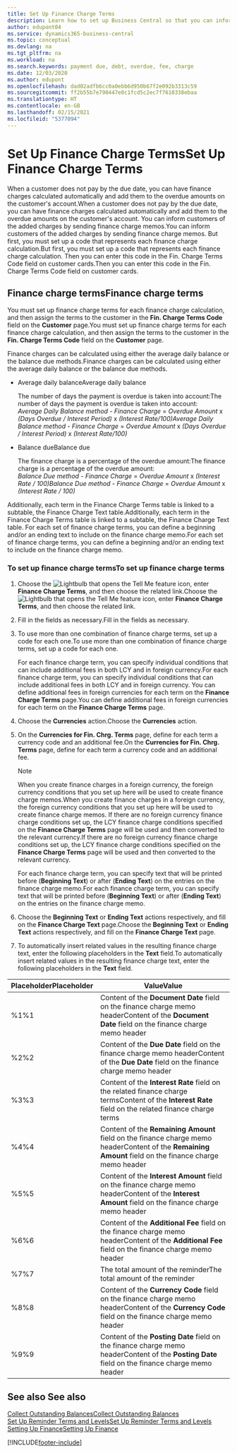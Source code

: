 ```yaml
---
title: Set Up Finance Charge Terms
description: Learn how to set up Business Central so that you can inform customers of added charges by sending finance charge memos.
author: edupont04
ms.service: dynamics365-business-central
ms.topic: conceptual
ms.devlang: na
ms.tgt_pltfrm: na
ms.workload: na
ms.search.keywords: payment due, debt, overdue, fee, charge
ms.date: 12/03/2020
ms.author: edupont
ms.openlocfilehash: dad02adfb6cc0a0ebb6d950b67f2e092b3313c59
ms.sourcegitcommit: ff2b55b7e790447e0c1fcd5c2ec7f7610338ebaa
ms.translationtype: HT
ms.contentlocale: en-GB
ms.lasthandoff: 02/15/2021
ms.locfileid: "5377094"
---
```

# <a name="set-up-finance-charge-terms"></a><span data-ttu-id="8f695-103">Set Up Finance Charge Terms</span><span class="sxs-lookup"><span data-stu-id="8f695-103">Set Up Finance Charge Terms</span></span>

<span data-ttu-id="8f695-104">When a customer does not pay by the due date, you can have finance charges calculated automatically and add them to the overdue amounts on the customer's account.</span><span class="sxs-lookup"><span data-stu-id="8f695-104">When a customer does not pay by the due date, you can have finance charges calculated automatically and add them to the overdue amounts on the customer's account.</span></span> <span data-ttu-id="8f695-105">You can inform customers of the added charges by sending finance charge memos.</span><span class="sxs-lookup"><span data-stu-id="8f695-105">You can inform customers of the added charges by sending finance charge memos.</span></span> <span data-ttu-id="8f695-106">But first, you must set up a code that represents each finance charge calculation.</span><span class="sxs-lookup"><span data-stu-id="8f695-106">But first, you must set up a code that represents each finance charge calculation.</span></span> <span data-ttu-id="8f695-107">Then you can enter this code in the Fin. Charge Terms Code field on customer cards.</span><span class="sxs-lookup"><span data-stu-id="8f695-107">Then you can enter this code in the Fin. Charge Terms Code field on customer cards.</span></span>  

## <a name="finance-charge-terms"></a><span data-ttu-id="8f695-108">Finance charge terms</span><span class="sxs-lookup"><span data-stu-id="8f695-108">Finance charge terms</span></span>

<span data-ttu-id="8f695-109">You must set up finance charge terms for each finance charge calculation, and then assign the terms to the customer in the **Fin. Charge Terms Code** field on the **Customer** page.</span><span class="sxs-lookup"><span data-stu-id="8f695-109">You must set up finance charge terms for each finance charge calculation, and then assign the terms to the customer in the **Fin. Charge Terms Code** field on the **Customer** page.</span></span>

<span data-ttu-id="8f695-110">Finance charges can be calculated using either the average daily balance or the balance due methods.</span><span class="sxs-lookup"><span data-stu-id="8f695-110">Finance charges can be calculated using either the average daily balance or the balance due methods.</span></span>

* <span data-ttu-id="8f695-111">Average daily balance</span><span class="sxs-lookup"><span data-stu-id="8f695-111">Average daily balance</span></span>  
  
  <span data-ttu-id="8f695-112">The number of days the payment is overdue is taken into account:</span><span class="sxs-lookup"><span data-stu-id="8f695-112">The number of days the payment is overdue is taken into account:</span></span>  
  <span data-ttu-id="8f695-113">*Average Daily Balance method* - *Finance Charge* = *Overdue Amount* x *(Days Overdue / Interest Period)* x *(Interest Rate/100)*</span><span class="sxs-lookup"><span data-stu-id="8f695-113">*Average Daily Balance method* - *Finance Charge* = *Overdue Amount* x *(Days Overdue / Interest Period)* x *(Interest Rate/100)*</span></span>

* <span data-ttu-id="8f695-114">Balance due</span><span class="sxs-lookup"><span data-stu-id="8f695-114">Balance due</span></span>  
  
  <span data-ttu-id="8f695-115">The finance charge is a percentage of the overdue amount:</span><span class="sxs-lookup"><span data-stu-id="8f695-115">The finance charge is a percentage of the overdue amount:</span></span>  
  <span data-ttu-id="8f695-116">*Balance Due method* - *Finance Charge* = *Overdue Amount* x *(Interest Rate / 100)*</span><span class="sxs-lookup"><span data-stu-id="8f695-116">*Balance Due method* - *Finance Charge* = *Overdue Amount* x *(Interest Rate / 100)*</span></span>

<span data-ttu-id="8f695-117">Additionally, each term in the Finance Charge Terms table is linked to a subtable, the Finance Charge Text table.</span><span class="sxs-lookup"><span data-stu-id="8f695-117">Additionally, each term in the Finance Charge Terms table is linked to a subtable, the Finance Charge Text table.</span></span> <span data-ttu-id="8f695-118">For each set of finance charge terms, you can define a beginning and/or an ending text to include on the finance charge memo.</span><span class="sxs-lookup"><span data-stu-id="8f695-118">For each set of finance charge terms, you can define a beginning and/or an ending text to include on the finance charge memo.</span></span>

### <a name="to-set-up-finance-charge-terms"></a><span data-ttu-id="8f695-119">To set up finance charge terms</span><span class="sxs-lookup"><span data-stu-id="8f695-119">To set up finance charge terms</span></span>

1. <span data-ttu-id="8f695-120">Choose the ![Lightbulb that opens the Tell Me feature](media/ui-search/search_small.png "Tell me what you want to do") icon, enter **Finance Charge Terms**, and then choose the related link.</span><span class="sxs-lookup"><span data-stu-id="8f695-120">Choose the ![Lightbulb that opens the Tell Me feature](media/ui-search/search_small.png "Tell me what you want to do") icon, enter **Finance Charge Terms**, and then choose the related link.</span></span>  
2. <span data-ttu-id="8f695-121">Fill in the fields as necessary.</span><span class="sxs-lookup"><span data-stu-id="8f695-121">Fill in the fields as necessary.</span></span>
3. <span data-ttu-id="8f695-122">To use more than one combination of finance charge terms, set up a code for each one.</span><span class="sxs-lookup"><span data-stu-id="8f695-122">To use more than one combination of finance charge terms, set up a code for each one.</span></span>

    <span data-ttu-id="8f695-123">For each finance charge term, you can specify individual conditions that can include additional fees in both LCY and in foreign currency.</span><span class="sxs-lookup"><span data-stu-id="8f695-123">For each finance charge term, you can specify individual conditions that can include additional fees in both LCY and in foreign currency.</span></span> <span data-ttu-id="8f695-124">You can define additional fees in foreign currencies for each term on the **Finance Charge Terms** page.</span><span class="sxs-lookup"><span data-stu-id="8f695-124">You can define additional fees in foreign currencies for each term on the **Finance Charge Terms** page.</span></span>
4. <span data-ttu-id="8f695-125">Choose the **Currencies** action.</span><span class="sxs-lookup"><span data-stu-id="8f695-125">Choose the **Currencies** action.</span></span>
5. <span data-ttu-id="8f695-126">On the **Currencies for Fin. Chrg. Terms** page, define for each term a currency code and an additional fee.</span><span class="sxs-lookup"><span data-stu-id="8f695-126">On the **Currencies for Fin. Chrg. Terms** page, define for each term a currency code and an additional fee.</span></span>

    > [!NOTE]  
    > <span data-ttu-id="8f695-127">When you create finance charges in a foreign currency, the foreign currency conditions that you set up here will be used to create finance charge memos.</span><span class="sxs-lookup"><span data-stu-id="8f695-127">When you create finance charges in a foreign currency, the foreign currency conditions that you set up here will be used to create finance charge memos.</span></span> <span data-ttu-id="8f695-128">If there are no foreign currency finance charge conditions set up, the LCY finance charge conditions specified on the **Finance Charge Terms** page will be used and then converted to the relevant currency.</span><span class="sxs-lookup"><span data-stu-id="8f695-128">If there are no foreign currency finance charge conditions set up, the LCY finance charge conditions specified on the **Finance Charge Terms** page will be used and then converted to the relevant currency.</span></span>

    <span data-ttu-id="8f695-129">For each finance charge term, you can specify text that will be printed before (**Beginning Text**) or after (**Ending Text**) on the entries on the finance charge memo.</span><span class="sxs-lookup"><span data-stu-id="8f695-129">For each finance charge term, you can specify text that will be printed before (**Beginning Text**) or after (**Ending Text**) on the entries on the finance charge memo.</span></span>  
6. <span data-ttu-id="8f695-130">Choose the **Beginning Text** or **Ending Text** actions respectively, and fill on the **Finance Charge Text** page.</span><span class="sxs-lookup"><span data-stu-id="8f695-130">Choose the **Beginning Text** or **Ending Text** actions respectively, and fill on the **Finance Charge Text** page.</span></span>
7. <span data-ttu-id="8f695-131">To automatically insert related values in the resulting finance charge text, enter the following placeholders in the **Text** field.</span><span class="sxs-lookup"><span data-stu-id="8f695-131">To automatically insert related values in the resulting finance charge text, enter the following placeholders in the **Text** field.</span></span>

|<span data-ttu-id="8f695-132">Placeholder</span><span class="sxs-lookup"><span data-stu-id="8f695-132">Placeholder</span></span>|<span data-ttu-id="8f695-133">Value</span><span class="sxs-lookup"><span data-stu-id="8f695-133">Value</span></span>|  
|-----------------|-----------|  
|<span data-ttu-id="8f695-134">%1</span><span class="sxs-lookup"><span data-stu-id="8f695-134">%1</span></span>|<span data-ttu-id="8f695-135">Content of the **Document Date** field on the finance charge memo header</span><span class="sxs-lookup"><span data-stu-id="8f695-135">Content of the **Document Date** field on the finance charge memo header</span></span>|  
|<span data-ttu-id="8f695-136">%2</span><span class="sxs-lookup"><span data-stu-id="8f695-136">%2</span></span>|<span data-ttu-id="8f695-137">Content of the **Due Date** field on the finance charge memo header</span><span class="sxs-lookup"><span data-stu-id="8f695-137">Content of the **Due Date** field on the finance charge memo header</span></span>|  
|<span data-ttu-id="8f695-138">%3</span><span class="sxs-lookup"><span data-stu-id="8f695-138">%3</span></span>|<span data-ttu-id="8f695-139">Content of the **Interest Rate** field on the related finance charge terms</span><span class="sxs-lookup"><span data-stu-id="8f695-139">Content of the **Interest Rate** field on the related finance charge terms</span></span>|  
|<span data-ttu-id="8f695-140">%4</span><span class="sxs-lookup"><span data-stu-id="8f695-140">%4</span></span>|<span data-ttu-id="8f695-141">Content of the **Remaining Amount** field on the finance charge memo header</span><span class="sxs-lookup"><span data-stu-id="8f695-141">Content of the **Remaining Amount** field on the finance charge memo header</span></span>|  
|<span data-ttu-id="8f695-142">%5</span><span class="sxs-lookup"><span data-stu-id="8f695-142">%5</span></span>|<span data-ttu-id="8f695-143">Content of the **Interest Amount** field on the finance charge memo header</span><span class="sxs-lookup"><span data-stu-id="8f695-143">Content of the **Interest Amount** field on the finance charge memo header</span></span>|  
|<span data-ttu-id="8f695-144">%6</span><span class="sxs-lookup"><span data-stu-id="8f695-144">%6</span></span>|<span data-ttu-id="8f695-145">Content of the **Additional Fee** field on the finance charge memo header</span><span class="sxs-lookup"><span data-stu-id="8f695-145">Content of the **Additional Fee** field on the finance charge memo header</span></span>|  
|<span data-ttu-id="8f695-146">%7</span><span class="sxs-lookup"><span data-stu-id="8f695-146">%7</span></span>|<span data-ttu-id="8f695-147">The total amount of the reminder</span><span class="sxs-lookup"><span data-stu-id="8f695-147">The total amount of the reminder</span></span>|  
|<span data-ttu-id="8f695-148">%8</span><span class="sxs-lookup"><span data-stu-id="8f695-148">%8</span></span>|<span data-ttu-id="8f695-149">Content of the **Currency Code** field on the finance charge memo header</span><span class="sxs-lookup"><span data-stu-id="8f695-149">Content of the **Currency Code** field on the finance charge memo header</span></span>|  
|<span data-ttu-id="8f695-150">%9</span><span class="sxs-lookup"><span data-stu-id="8f695-150">%9</span></span>|<span data-ttu-id="8f695-151">Content of the **Posting Date** field on the finance charge memo header</span><span class="sxs-lookup"><span data-stu-id="8f695-151">Content of the **Posting Date** field on the finance charge memo header</span></span>|  

## <a name="see-also"></a><span data-ttu-id="8f695-152">See also </span><span class="sxs-lookup"><span data-stu-id="8f695-152">See also</span></span>

[<span data-ttu-id="8f695-153">Collect Outstanding Balances</span><span class="sxs-lookup"><span data-stu-id="8f695-153">Collect Outstanding Balances</span></span>](receivables-collect-outstanding-balances.md)  
[<span data-ttu-id="8f695-154">Set Up Reminder Terms and Levels</span><span class="sxs-lookup"><span data-stu-id="8f695-154">Set Up Reminder Terms and Levels</span></span>](finance-setup-reminders.md)  
[<span data-ttu-id="8f695-155">Setting Up Finance</span><span class="sxs-lookup"><span data-stu-id="8f695-155">Setting Up Finance</span></span>](finance-setup-finance.md)  


[!INCLUDE[footer-include](includes/footer-banner.md)]